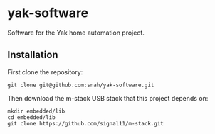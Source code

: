 # yak-software
Software for the Yak home automation project.

## Installation

First clone the repository:

`git clone git@github.com:snah/yak-software.git`

Then download the m-stack USB stack that this project depends on:

```
mkdir embedded/lib
cd embedded/lib
git clone https://github.com/signal11/m-stack.git
```
